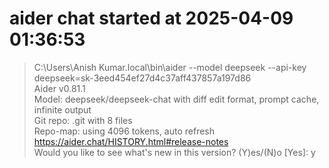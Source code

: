 
# aider chat started at 2025-04-09 01:36:53

> C:\Users\Anish Kumar\.local\bin\aider --model deepseek --api-key deepseek=sk-3eed454ef27d4c37aff437857a197d86  
> Aider v0.81.1  
> Model: deepseek/deepseek-chat with diff edit format, prompt cache, infinite output  
> Git repo: .git with 8 files  
> Repo-map: using 4096 tokens, auto refresh  
> https://aider.chat/HISTORY.html#release-notes  
> Would you like to see what's new in this version? (Y)es/(N)o [Yes]: y  
